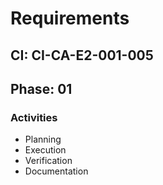 # Requirements

## CI: CI-CA-E2-001-005
## Phase: 01

### Activities
- Planning
- Execution
- Verification
- Documentation
